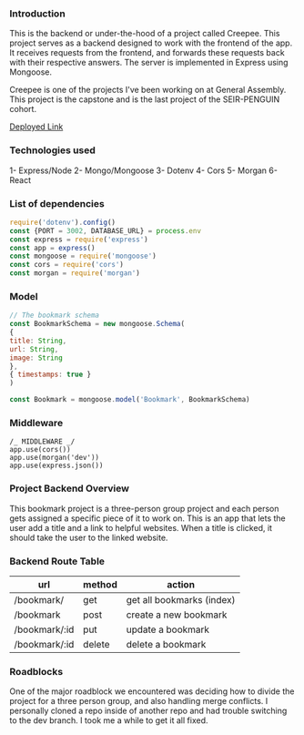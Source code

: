 ###  Introduction
This is the backend or under-the-hood of a project called Creepee. This project serves as a  backend designed to work with the frontend of the app. It receives requests from the frontend, and forwards these requests back with their respective answers. The server is implemented in Express using Mongoose. 

Creepee is one of the projects I've been working on at General Assembly. This project is the capstone and is the last project of the SEIR-PENGUIN cohort.
 
 <a href="https://creepee-app.herokuapp.com/">Deployed Link</a>


### Technologies used
1- Express/Node
2- Mongo/Mongoose 
3- Dotenv 
4- Cors 
5- Morgan
6- React

### List of dependencies
```js
require('dotenv').config()
const {PORT = 3002, DATABASE_URL} = process.env
const express = require('express')
const app = express()
const mongoose = require('mongoose')
const cors = require('cors')
const morgan = require('morgan')
```


### Model
```js
// The bookmark schema
const BookmarkSchema = new mongoose.Schema(
{
title: String,
url: String,
image: String
},
{ timestamps: true }
)

const Bookmark = mongoose.model('Bookmark', BookmarkSchema)
```

### Middleware
```Js
/_ MIDDLEWARE _/
app.use(cors())
app.use(morgan('dev'))
app.use(express.json())
```

### Project Backend Overview
This bookmark project is a three-person group project and each person gets assigned a specific piece of it to work on. This is an app that lets the user add a title and a link to helpful websites. When a title is clicked, it should take the user to the linked website.

### Backend Route Table
| url             | method | action                       |
| --------------- | ------ | ---------------------------- |
| /bookmark/      | get    | get all bookmarks (index)    |
| /bookmark       | post  | create a new bookmark         |
| /bookmark/:id   | put    | update a bookmark            |
| /bookmark/:id   | delete | delete a bookmark            |

### Roadblocks
One of the major roadblock we encountered was deciding how to divide the project for a three person group, and also handling merge conflicts. I personally cloned a repo inside of another repo and had trouble switching to the dev branch. I took me a while to get it all fixed.